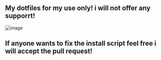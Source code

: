 ## My dotfiles for my use only! i will not offer any supporrt!

![image](https://github.com/user-attachments/assets/3ffab4cc-b08c-4a30-9f09-2fa36bc2b7fa)


## If anyone wants to fix the install script feel free i will accept the pull request! 

